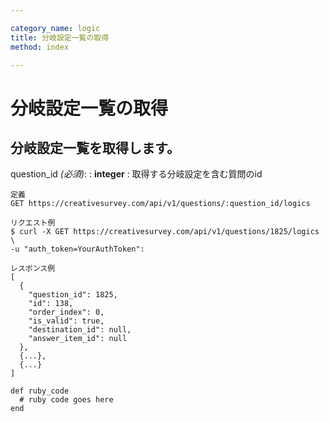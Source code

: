 ```yaml
---

category_name: logic
title: 分岐設定一覧の取得
method: index

---
```


# 分岐設定一覧の取得

## 分岐設定一覧を取得します。

question_id _(必須)_:
: __integer__
: 取得する分岐設定を含む質問のid

~~~
定義
GET https://creativesurvey.com/api/v1/questions/:question_id/logics

リクエスト例
$ curl -X GET https://creativesurvey.com/api/v1/questions/1825/logics \
-u "auth_token=YourAuthToken":

レスポンス例
[
  {
    "question_id": 1825,
    "id": 138,
    "order_index": 0,
    "is_valid": true,
    "destination_id": null,
    "answer_item_id": null
  },
  {...},
  {...}
]

~~~

~~~
def ruby_code
  # ruby code goes here
end
~~~


